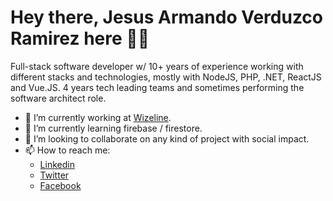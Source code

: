 # Hey there, Jesus Armando Verduzco Ramirez here 👋🏽

Full-stack software developer w/ 10+ years of experience working with different stacks and technologies, mostly with NodeJS, PHP, .NET, ReactJS and Vue.JS. 4 years tech leading teams and sometimes performing the software architect role.

- 🔭 I’m currently working at [Wizeline](https://github.com/wizeline).
- 🌱 I’m currently learning firebase / firestore.
- 👯 I’m looking to collaborate on any kind of project with social impact.
- 📫 How to reach me:
  * [Linkedin](https://www.linkedin.com/in/jesus-armando-verduzco-ramirez/)
  * [Twitter](https://twitter.com/Curidencaveri)
  * [Facebook](https://www.facebook.com/jverduzcoramirez)
